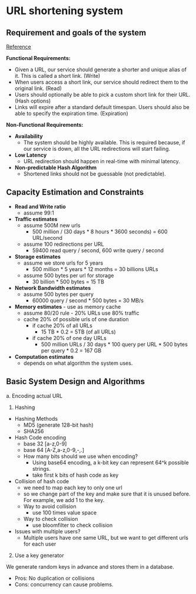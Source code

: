 # URL shortening system

## Requirement and goals of the system

[Reference](https://www.educative.io/collection/page/5668639101419520/5649050225344512/5668600916475904?affiliate_id=5082902844932096&gclid=CjwKCAjwpeXeBRA6EiwAyoJPKhOf_cbEXY5ogUOgfAI9nV5RvArGPSAuWIYaqpN-OHgfab-LWrjiqhoCNPkQAvD_BwE#utm_source=google&utm_medium=cpc&utm_campaign=grokking-manual)

**Functional Requirements:**

- Given a URL, our service should generate a shorter and unique alias of it. This is called a short link. (Write)
- When users access a short link, our service should redirect them to the original link. (Read)
- Users should optionally be able to pick a custom short link for their URL. (Hash options)
- Links will expire after a standard default timespan. Users should also be able to specify the expiration time. (Expiration)

**Non-Functional Requirements:**

- **Availability**
    - The system should be highly available. This is required because, if our service is down, all the URL redirections will start failing.
- **Low Latency**
    - URL redirection should happen in real-time with minimal latency.
- **Non-predictable Hash Algorithm**
    - Shortened links should not be guessable (not predictable).

## Capacity Estimation and Constraints

- **Read and Write ratio**
    - assume 99:1
- **Traffic estimates**
    - assume 500M new urls
        - 500 million / (30 days * 8 hours * 3600 seconds) = 600 URL/second
    - assume 100 redirections per URL
        - 59400 read query / second, 600 write query / second
- **Storage estimates**
    - assume we store urls for 5 years
        - 500 million * 5 years * 12 months = 30 billions URLs
    - assume 500 bytes per url for storage
        - 30 billion * 500 bytes = 15 TB
- **Network Bandwidth estimates**
    - assume 500 bytes per query
        - 60000 query / second * 500 bytes = 30 MB/s
- **Memory estimates** - use as memory cache
    - assume 80/20 rule - 20% URLs use 80% traffic
    - cache 20% of possible urls of one duration
        - if cache 20% of all URLs
            - 15 TB * 0.2 = 5TB (of all URLs)
        - if cache 20% of one day URLs
            - 500 million URLs / 30 days * 100 query per URL * 500 bytes per query * 0.2 = 167 GB
- **Computation estimates**
    - depends on what algorithm the system uses.
    
## Basic System Design and Algorithms

a. Encoding actual URL

1. Hashing
- Hashing Methods
    - MD5 (generate 128-bit hash)
    - SHA256
- Hash Code encoding
    - base 32 [a-z,0-9]
    - base 64 [A-Z,a-z,0-9,-,.]
    - How many bits should we use when encoding?
        - Using base64 encoding, a k-bit key can represent 64^k possible strings.
        - take first k bits of hash code as key
- Collision of hash code
    - we need to map each key to only one url
    - so we change part of the key and make sure that it is unused before. For example, we add 1 to the key.
    - Way to avoid collision
        - use 100 times value space
    - Way to check collision
        - use bloomfilter to check collision
- Issues with multiple users?
    - Multiple users have one same URL, but we want to get different urls for each user
    
2. Use a key generator
        
We generate random keys in advance and stores them in a database.

- Pros: No duplication or collisions
- Cons: concurrency can cause problems.


